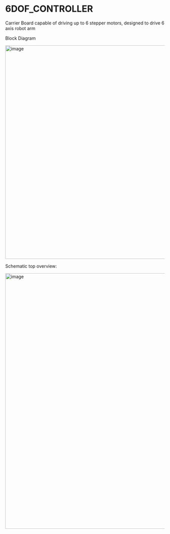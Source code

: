 # 6DOF_CONTROLLER
Carrier Board capable of driving up to 6 stepper motors, designed to drive 6 axis robot arm

Block Diagram

<img width="1204" height="672" alt="image" src="https://github.com/user-attachments/assets/53674256-bfb3-43cf-9c50-4a12284e5e16" />


Schematic top overview:

<img width="1142" height="804" alt="image" src="https://github.com/user-attachments/assets/a265f506-9d0e-46b2-9f39-f9e435224a43" />
